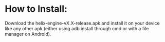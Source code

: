 # How to Install:

Download the helix-engine-vX.X-release.apk and install it on your device like any other apk (either using adb install through cmd or with a file manager on Android).